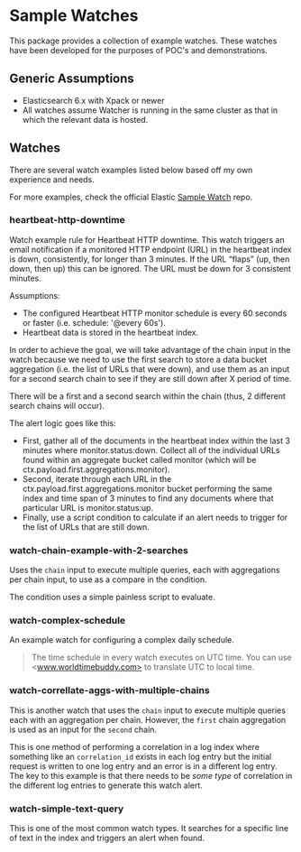 # Sample Watches

This package provides a collection of example watches.  These watches have been developed for the purposes of POC's and demonstrations.

## Generic Assumptions

* Elasticsearch 6.x with Xpack or newer
* All watches assume Watcher is running in the same cluster as that in which the relevant data is hosted.

## Watches

There are several watch examples listed below based off my own experience and needs.

For more examples, check the official Elastic [Sample Watch](https://github.com/elastic/examples/blob/master/Alerting/Sample%20Watches/README.md) repo.

### heartbeat-http-downtime

Watch example rule for Heartbeat HTTP downtime.
This watch triggers an email notification if a monitored HTTP endpoint (URL) in the heartbeat index is down, consistently, for longer than 3 minutes.
If the URL “flaps” (up, then down, then up) this can be ignored. The URL must be down for 3 consistent minutes.

Assumptions:

- The configured Heartbeat HTTP monitor schedule is every 60 seconds or faster (i.e. schedule: '@every 60s').
- Heartbeat data is stored in the heartbeat index.

In order to achieve the goal, we will take advantage of the chain input in the watch because we need to use the first search to store a data bucket aggregation (i.e. the list of URLs that were down), and use them as an input for a second search chain to see if they are still down after X period of time.

There will be a first and a second search within the chain (thus, 2 different search chains will occur).

The alert logic goes like this:

- First, gather all of the documents in the heartbeat index within the last 3 minutes where monitor.status:down. Collect all of the individual URLs found within an aggregate bucket called monitor (which will be ctx.payload.first.aggregations.monitor).
- Second, iterate through each URL in the ctx.payload.first.aggregations.monitor bucket performing the same index and time span of 3 minutes to find any documents where that particular URL is monitor.status:up.
- Finally, use a script condition to calculate if an alert needs to trigger for the list of URLs that are still down.

### watch-chain-example-with-2-searches

Uses the `chain` input to execute multiple queries, each with aggregations per chain input, to use as a compare in the condition.

The condition uses a simple painless script to evaluate.

### watch-complex-schedule

An example watch for configuring a complex daily schedule.

> The time schedule in every watch executes on UTC time. You can use <www.worldtimebuddy.com> to translate UTC to local time.

### watch-correllate-aggs-with-multiple-chains

This is another watch that uses the `chain` input to execute multiple queries each with an aggregation per chain. However, the `first` chain aggregation is used as an input for the `second` chain.

This is one method of performing a correlation in a log index where something like an `correlation_id` exists in each log entry but the initial request is written to one log entry and an error is in a different log entry. The key to this example is that there needs to be *some type* of correlation in the different log entries to generate this watch alert.

### watch-simple-text-query

This is one of the most common watch types. It searches for a specific line of text in the index and triggers an alert when found.
